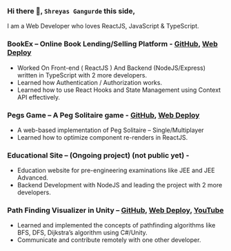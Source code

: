 ### Hi there 👋, `Shreyas Gangurde` this side, 

I am a Web Developer who loves ReactJS, JavaScript & TypeScript.

### BookEx – Online Book Lending/Selling Platform - [GitHub](https://github.com/morya-111), [Web Deploy](https://bookex.netlify.app/)
- Worked On Front-end ( ReactJS ) And Backend (NodeJS/Express) written in TypeScript with 2 more developers.
- Learned how Authentication / Authorization works.
- Learned how to use React Hooks and State Management using Context API effectively.
### Pegs Game – A Peg Solitaire game - [GitHub](https://github.com/shreyasg-git/Pegs-Game), [Web Deploy](https://pegs-game.netlify.app/)
- A web-based implementation of Peg Solitaire – Single/Multiplayer
- Learned how to optimize component re-renders in ReactJS.
### Educational Site – (Ongoing project) (not public yet) -
- Education website for pre-engineering examinations like JEE and JEE Advanced.
- Backend Development with NodeJS and leading the project with 2 more developers.
### Path Finding Visualizer in Unity – [GitHub](https://github.com/shreyasg-git/PathFinding-Visualizer), [Web Deploy](https://atharva-bhange.github.io/oopcg-miniproject/Build/), [YouTube](https://youtu.be/PxDGMxQFuQ8)
- Learned and implemented the concepts of pathfinding algorithms like BFS, DFS, Dijkstra’s algorithm using C#/Unity.
- Communicate and contribute remotely with one other developer.
<!--
**shreyasg-git/shreyasg-git** is a ✨ _special_ ✨ repository because its `README.md` (this file) appears on your GitHub profile.

Here are some ideas to get you started:

- 🔭 I’m currently working on ...
- 🌱 I’m currently learning ...
- 👯 I’m looking to collaborate on ...
- 🤔 I’m looking for help with ...
- 💬 Ask me about ...
- 📫 How to reach me: ...
- 😄 Pronouns: ...
- ⚡ Fun fact: ...
-->
